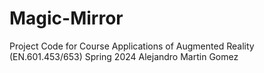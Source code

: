 # Magic-Mirror
Project Code for Course Applications of Augmented Reality (EN.601.453/653) Spring 2024 Alejandro Martin Gomez
